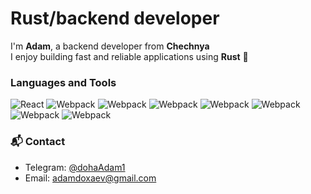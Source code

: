 # Rust/backend developer 

I'm **Adam**, a backend developer from **Chechnya**  
I enjoy building fast and reliable applications using **Rust** 🦀 



### Languages and Tools
<p>
<img alt="React" src="https://img.shields.io/badge/-Rust-black?style=for-the-badge&logo=rust&logoColor=orange" />
<img alt="Webpack" src="https://img.shields.io/badge/-Python-black?style=for-the-badge&logo=python&logoColor=blue" />
<img alt="Webpack" src="https://img.shields.io/badge/-Js-black?style=for-the-badge&logo=python&logoColor=yellow" />
<img alt="Webpack" src="https://img.shields.io/badge/-React-black?style=for-the-badge&logo=python&logoColor=blue" />
<img alt="Webpack" src="https://img.shields.io/badge/-SQL-black?style=for-the-badge&logo=postgresql&logoColor=blue"/>
<img alt="Webpack" src="https://img.shields.io/badge/-Linux-black?style=for-the-badge&logo=ubuntu&logoColor=red"/>
<img alt="Webpack" src="https://img.shields.io/badge/-Django-black?style=for-the-badge&logo=django&logoColor=green"/>
<img alt="Webpack" src="https://img.shields.io/badge/-Git-black?style=for-the-badge&logo=git&logoColor=red"/>


<!-- <img alt="Docker" src="https://img.shields.io/badge/-Docker-46a2f1?style=flat-square&logo=docker&logoColor=white" /> -->

<p>


### 📬 Contact

- Telegram: [@dohaAdam1](https://t.me/@dohaAdam1)
- Email: adamdoxaev@gmail.com
